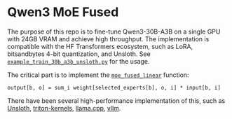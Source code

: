 # Qwen3 MoE Fused

The purpose of this repo is to fine-tune Qwen3-30B-A3B on a single GPU with 24GB VRAM and achieve high throughput. The implementation is compatible with the HF Transformers ecosystem, such as LoRA, bitsandbytes 4-bit quantization, and Unsloth. See [`example_train_30b_a3b_unsloth.py`](https://github.com/woct0rdho/transformers-qwen3-moe-fused/blob/master/example_train_30b_a3b_unsloth.py) for the usage.

The critical part is to implement the [`moe_fused_linear`](https://github.com/woct0rdho/transformers-qwen3-moe-fused/blob/master/qwen3_moe_fused/functional.py) function:
```
output[b, o] = sum_i weight[selected_experts[b], o, i] * input[b, i]
```
There have been several high-performance implementation of this, such as [Unsloth](https://github.com/unslothai/unsloth/blob/2bfc39b6387577457834059c59f83fcdb954c9bd/unsloth/kernels/moe/grouped_gemm/kernels/forward.py), [triton-kernels](https://github.com/triton-lang/triton/blob/dd1c3d429d1c24904722ac699ea5750bc694c4d6/python/triton_kernels/triton_kernels/matmul_ogs.py), [llama.cpp](https://github.com/ggml-org/llama.cpp/blob/a0535ffa0d35fccfec3e1a0a3bfc9dbb6054d7c0/ggml/src/ggml-cuda/ggml-cuda.cu#L2065), [vllm](https://github.com/vllm-project/vllm/blob/015fab8c2fa4db8776f7e91abd50371911673d88/vllm/model_executor/layers/fused_moe/fused_moe.py).
